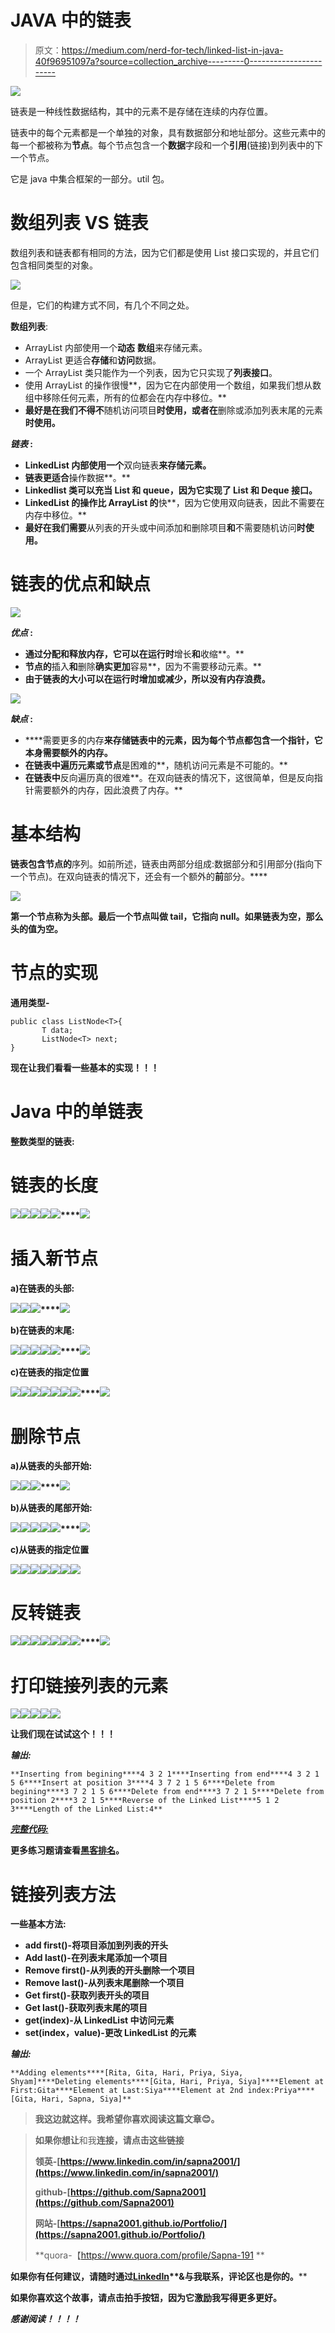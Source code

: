 # JAVA 中的链表

> 原文：<https://medium.com/nerd-for-tech/linked-list-in-java-40f96951097a?source=collection_archive---------0----------------------->

![](img/c4716558cea28242168e4b189a887338.png)

链表是一种线性数据结构，其中的元素不是存储在连续的内存位置。

链表中的每个元素都是一个单独的对象，具有数据部分和地址部分。这些元素中的每一个都被称为**节点**。每个节点包含一个**数据**字段和一个**引用**(链接)到列表中的下一个节点。

它是 java 中集合框架的一部分。util 包。

# **数组列表 VS 链表**

数组列表和链表都有相同的方法，因为它们都是使用 List 接口实现的，并且它们包含相同类型的对象。

![](img/b8457f45e5f6e66a369c483619c75ef8.png)

但是，它们的构建方式不同，有几个不同之处。

**数组列表**:

*   ArrayList 内部使用一个**动态** **数组**来存储元素。
*   ArrayList 更适合**存储**和**访问**数据。
*   一个 ArrayList 类只能作为一个列表，因为它只实现了**列表接口**。
*   使用 ArrayList 的操作很慢**，因为它在内部使用一个数组，如果我们想从数组中移除任何元素，所有的位都会在内存中移位。**
*   **最好是在我们不得不**随机访问项目**时使用，或者在**删除或添加列表末尾的元素**时使用。**

*****链表*** :**

*   **LinkedList 内部使用一个**双向链表**来存储元素。**
*   **链表更适合**操作数据**。**
*   **Linkedlist 类可以充当 List 和 queue，因为它实现了 List 和 Deque 接口。**
*   **LinkedList 的操作比 ArrayList 的**快**，因为它使用双向链表，因此不需要在内存中移位。**
*   **最好在我们需要**从列表的开头或中间添加和删除项目**和**不需要随机访问**时使用。**

# **链表的优点和缺点**

**![](img/c46bd6a5d216f4d5368fcdc8ef5f1815.png)**

*****优点*** :**

*   **通过分配和释放内存，它可以在运行时**增长**和**收缩**。**
*   **节点的**插入**和**删除**确实更加**容易**，因为不需要移动元素。**
*   **由于链表的大小可以在运行时增加或减少，所以没有内存浪费。**

**![](img/86591f5a93e4b693a22077d016850e39.png)**

*****缺点*** :**

*   ****需要更多的内存**来存储链表中的元素，因为每个节点都包含一个指针，它本身需要额外的内存。**
*   **在链表中遍历元素或节点**是困难的**，随机访问元素是不可能的。**
*   **在链表中**反向遍历真的很难**。在双向链表的情况下，这很简单，但是反向指针需要额外的内存，因此浪费了内存。**

# **基本结构**

**链表包含节点的**序列。如前所述，链表由两部分组成:数据部分和引用部分(指向下一个节点)。在双向链表的情况下，还会有一个额外的**前**部分。****

**![](img/3fd30858d8cf456d8e4d78d40aced5cf.png)**

**第一个节点称为头部。最后一个节点叫做 tail，它指向 null。如果链表为空，那么头的值为空。**

# **节点的实现**

**通用类型-**

```
public class ListNode<T>{
       T data;
       ListNode<T> next;
}
```

**现在让我们看看一些基本的实现！！！**

# **Java 中的单链表**

**整数类型的链表:**

# **链表的长度**

**![](img/43dfbf0a623c76ba1128f4fa2c7b7dd4.png)****![](img/66c3bdbc0da531437e4ca87fc7423d3b.png)****![](img/88855d2be96f456cc1efb7667b8ca1f7.png)****![](img/513ecadf833f06e77de922a51bd4bb36.png)****![](img/2880c07e76869168920ac964bcfd69c4.png)****![](img/a43160bf6ccb5a7ee7f1be2c58927191.png)**

# **插入新节点**

**a)在链表的头部:**

**![](img/89659a6f9c263266f9914abdb742f1b5.png)****![](img/9510f02fb468829b72179fc44875e829.png)****![](img/2a0a867199baa08abb29cf846b39a923.png)****![](img/f2be2b5d7d121cc07a38c9dc5823552f.png)**

**b)在链表的末尾:**

**![](img/ccb839faaa5d72341738b926501834fb.png)****![](img/50cfbcf49cce29d5f518c5ad88ad41c1.png)****![](img/707c8b4145bc9e096bae2c3bbb94a0cc.png)****![](img/c2d01b3cc7768ea3e3179b0737f86ce0.png)****![](img/48f13d2b180989968417706b743e931b.png)****![](img/0f0e622641e47fced6941a0c6391ab7e.png)**

**c)在链表的指定位置**

**![](img/bf810e6f895d81916f081040e702a879.png)****![](img/1741e07c6fce45d99c2892326c5dbe3b.png)****![](img/980a1144f29ad3ad179baf3109c7d225.png)****![](img/01a2316b3f3755a235a3dc5411ecc581.png)****![](img/37eabd2a34fbe71eeb6618834ee85acc.png)****![](img/36cec2c82880035ab3855d5c19408ca4.png)****![](img/8d45ab2c7e4ac948802d38ee28fd159f.png)****![](img/d7ae4f88be50c33a75471ea19a533e05.png)**

# **删除节点**

**a)从链表的头部开始:**

**![](img/844b176ef867473f0b328aabcbeb83c1.png)****![](img/cef3bb2cd60d4c56fd0030f1cfbc0d9b.png)****![](img/52efc31c3cab8cf2708126e1ec5389f3.png)****![](img/4c82ac04768c2684a42244b4f04f3053.png)**

**b)从链表的尾部开始:**

**![](img/ebd57c2fc73e5167144b08a56b7e84a0.png)****![](img/c58d48886684e57f930b7441a20224d7.png)****![](img/d4950c4eccd273a881791bd196d198ef.png)****![](img/16287e0fbf8dfcd7eb622dca1c8c0f09.png)****![](img/42adf87d9f128372f80ab56bd8e0b8a0.png)****![](img/05749e3612613f6a1fc66b1049f39cf1.png)**

**c)从链表的指定位置**

**![](img/6172ff8de2fdfc1306deb1b97f794899.png)****![](img/b3190ce4c24eeabdf481499ea62219a0.png)****![](img/068f1f7a93b376f79cc75e9e8f25b4da.png)****![](img/205b0d5e0366652d042bbfaefdb94ff6.png)****![](img/4ae8ccdebeb62b5216148f8ff43a1e43.png)****![](img/3be3665d921fd1a73a0b59b1ca07c31a.png)****![](img/a1779c4f9b6f6ccca8b3712f9ae43f4f.png)**

# **反转链表**

**![](img/781b21bea7f8df638a89cd76ef6a58c9.png)****![](img/6ca957d4331b3784563498e9339042a3.png)****![](img/2be2f9fa5ec5f6ffaac433e4492ca5db.png)****![](img/dc289099bd43c46c35b852049b5fadc4.png)****![](img/6a43909e20a3bf4fa09abd18c6580639.png)****![](img/d3d69a04c30b20f6da3641a9199530c7.png)****![](img/f8894c5d17eed70326510c069263ae29.png)****![](img/0ed900dc7b2bbbd32a40c0ffa72ccd11.png)**

# **打印链接列表的元素**

**![](img/f812e6ee63211a109e96f45617982cfa.png)****![](img/6baf917dbd2d9ce50b7339be59eac210.png)****![](img/c9d7ad52ab0c0919e3e3faf82797aad9.png)****![](img/e323b63ec2cf60bcdd5782513e698e1e.png)****![](img/6eded53d411de2db82fea8e24ff1ad61.png)**

**让我们现在试试这个！！！**

*****输出:*****

```
**Inserting from begining****4 3 2 1****Inserting from end****4 3 2 1 5 6****Insert at position 3****4 3 7 2 1 5 6****Delete from begining****3 7 2 1 5 6****Delete from end****3 7 2 1 5****Delete from position 2****3 2 1 5****Reverse of the Linked List****5 1 2 3****Length of the Linked List:4**
```

**[***完整代码:***](https://gist.github.com/Sapna2001/46ca82dfc78f76295f0a8b428c56d772)**

**更多练习题请查看[黑客排名](https://www.hackerrank.com/domains/data-structures?filters%5Bsubdomains%5D%5B%5D=linked-lists)。**

# **链接列表方法**

**一些基本方法:**

*   **add first()-将项目添加到列表的开头**
*   **Add last()-在列表末尾添加一个项目**
*   **Remove first()-从列表的开头删除一个项目**
*   **Remove last()-从列表末尾删除一个项目**
*   **Get first()-获取列表开头的项目**
*   **Get last()-获取列表末尾的项目**
*   **get(index)-从 LinkedList 中访问元素**
*   **set(index，value)-更改 LinkedList 的元素**

*****输出:*****

```
**Adding elements****[Rita, Gita, Hari, Priya, Siya, Shyam]****Deleting elements****[Gita, Hari, Priya, Siya]****Element at First:Gita****Element at Last:Siya****Element at 2nd index:Priya****[Gita, Hari, Sapna, Siya]**
```

> **我这边就这样。我希望你喜欢阅读这篇文章😊。**

> **如果你想让**和我**连接，请点击这些链接**
> 
> **领英-[https://www.linkedin.com/in/sapna2001/](https://www.linkedin.com/in/sapna2001/)**
> 
> **github-[https://github.com/Sapna2001](https://github.com/Sapna2001)**
> 
> **网站-[https://sapna2001.github.io/Portfolio/](https://sapna2001.github.io/Portfolio/)**
> 
> **quora-【https://www.quora.com/profile/Sapna-191 **

****如果你有任何建议，请随时通过**[**LinkedIn**](https://www.linkedin.com/in/sapna2001/)**&与我联系，评论区也是你的。****

**如果你喜欢这个故事，请点击拍手按钮，因为它激励我写得更多更好。**

*****感谢阅读！！！！*****